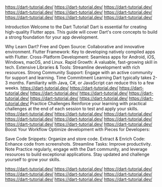 https://dart-tutorial.dev/
https://dart-tutorial.dev/
https://dart-tutorial.dev/
https://dart-tutorial.dev/
https://dart-tutorial.dev/
https://dart-tutorial.dev/
https://dart-tutorial.dev/
https://dart-tutorial.dev/
https://dart-tutorial.dev/

Introduction
Welcome to the Dart Tutorial! Dart is essential for creating high-quality Flutter apps. This guide will cover Dart's core concepts to build a strong foundation for your app development.

Why Learn Dart?
Free and Open Source: Collaborative and innovative environment.
Flutter Framework: Key to developing natively compiled apps with Flutter.
Cross-Platform Development: Seamless apps for Android, iOS, Windows, macOS, and Linux.
Rapid Growth: A valuable, fast-growing skill in tech.
Extensive Libraries & Tools: Streamline development with rich resources.
Strong Community Support: Engage with an active community for support and learning.
Time Commitment
Learning Dart typically takes 2-3 months. Familiarity with Java, C#, or JavaScript can reduce this to a few weeks.
https://dart-tutorial.dev/
https://dart-tutorial.dev/
https://dart-tutorial.dev/
https://dart-tutorial.dev/
https://dart-tutorial.dev/
https://dart-tutorial.dev/
https://dart-tutorial.dev/
https://dart-tutorial.dev/
https://dart-tutorial.dev/
Practice Challenges
Reinforce your learning with practical challenges at the end of each session to test and apply your skills.
https://dart-tutorial.dev/
https://dart-tutorial.dev/
https://dart-tutorial.dev/
https://dart-tutorial.dev/
https://dart-tutorial.dev/
https://dart-tutorial.dev/
https://dart-tutorial.dev/
https://dart-tutorial.dev/
https://dart-tutorial.dev/
Boost Your Workflow
Optimize development with Pieces for Developers:

Save Code Snippets: Organize and store code.
Extract & Enrich Code: Enhance code from screenshots.
Streamline Tasks: Improve productivity.
Note
Practice regularly, engage with the Dart community, and leverage resources to build exceptional applications. Stay updated and challenge yourself to grow your skills.

https://dart-tutorial.dev/
https://dart-tutorial.dev/
https://dart-tutorial.dev/
https://dart-tutorial.dev/
https://dart-tutorial.dev/
https://dart-tutorial.dev/
https://dart-tutorial.dev/
https://dart-tutorial.dev/
https://dart-tutorial.dev/


